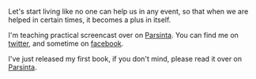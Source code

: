 <!-- ![Statistic](https://github-readme-stats.vercel.app/api?username=irsyadadl&show_icons=true&theme=default&border_radius=24&count_private=true) -->

Let's start living like no one can help us in any event, so that when we are helped in certain times, it becomes a plus in itself.

I'm teaching practical screencast over on [Parsinta](https://parsinta.com). You can find me on [twitter](https://twitter.com/irsyadadl), and sometime on [facebook](https://facebook.com/irsyadadl).

I've just released my first book, if you don't mind, please read it over on [Parsinta](https://parsinta.com/ebooks).
